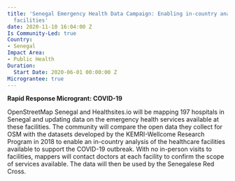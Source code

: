 ```yaml
---
title: 'Senegal Emergency Health Data Campaign: Enabling in-country analysis of healthcare
  facilities'
date: 2020-11-10 16:04:00 Z
Is Community-Led: true
Country:
- Senegal
Impact Area:
- Public Health
Duration:
  Start Date: 2020-06-01 00:00:00 Z
Micrograntee: true
---
```


**Rapid Response Microgrant: COVID-19**

OpenStreetMap Senegal and Healthsites.io will be mapping 197 hospitals in Senegal and updating data on the emergency health services available at these facilities. The community will compare the open data they collect for OSM with the datasets developed by the KEMRI-Wellcome Research Program in 2018 to enable an in-country analysis of the healthcare facilities available to support the COVID-19 outbreak. With no in-person visits to facilities, mappers will contact doctors at each facility to confirm the scope of services available. The data will then be used by the Senegalese Red Cross.